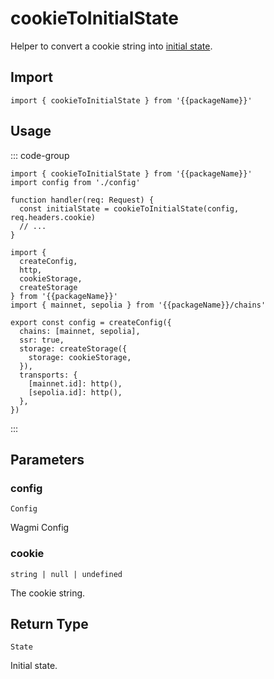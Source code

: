 

# cookieToInitialState

Helper to convert a cookie string into [initial state](/react/api/WagmiProvider#initialstate).

## Import

```ts-vue
import { cookieToInitialState } from '{{packageName}}'
```

## Usage

::: code-group

```ts-vue [server.ts]
import { cookieToInitialState } from '{{packageName}}'
import config from './config'

function handler(req: Request) {
  const initialState = cookieToInitialState(config, req.headers.cookie)
  // ...
}
```

```ts-vue [config.ts]
import { 
  createConfig, 
  http, 
  cookieStorage,
  createStorage
} from '{{packageName}}'
import { mainnet, sepolia } from '{{packageName}}/chains'

export const config = createConfig({
  chains: [mainnet, sepolia],
  ssr: true,
  storage: createStorage({ 
    storage: cookieStorage,
  }), 
  transports: {
    [mainnet.id]: http(),
    [sepolia.id]: http(),
  },
})
```

:::

## Parameters

### config

`Config`

Wagmi Config


### cookie

`string | null | undefined`

The cookie string.

## Return Type

`State`

Initial state.